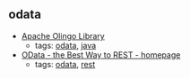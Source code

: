 odata 
---
* [Apache Olingo Library    ](http://olingo.apache.org/)
    * tags: [odata](../tags/odata.md), [java](../tags/java.md)
* [OData - the Best Way to REST  - homepage](https://www.odata.org/)
    * tags: [odata](../tags/odata.md), [rest](../tags/rest.md)
